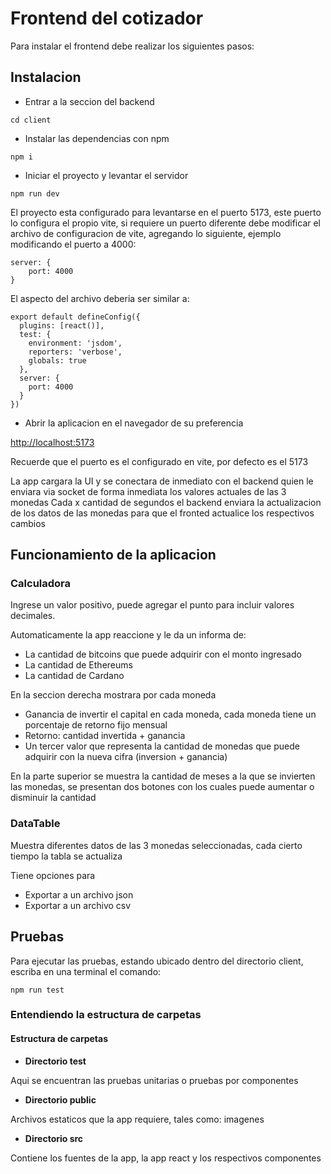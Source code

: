 # Frontend del cotizador

Para instalar el frontend debe realizar los siguientes pasos:

## Instalacion

- Entrar a la seccion del backend
```
cd client
```

- Instalar las dependencias con npm
```
npm i 
```

- Iniciar el proyecto y levantar el servidor

```
npm run dev
```

El proyecto esta configurado para levantarse en el puerto 5173, este puerto lo configura el propio vite, si requiere un puerto diferente debe modificar el archivo de configuracion de vite, agregando lo siguiente, ejemplo modificando el puerto a 4000:
```
server: {
    port: 4000
}
```

El aspecto del archivo deberia ser similar a:
```
export default defineConfig({
  plugins: [react()],
  test: {
    environment: 'jsdom',
    reporters: 'verbose',
    globals: true
  },
  server: {
    port: 4000
  }
})
```

- Abrir la aplicacion en el navegador de su preferencia

[http://localhost:5173](http://localhost:5173)

Recuerde que el puerto es el configurado en vite, por defecto es el 5173

La app cargara la UI y se conectara de inmediato con el backend quien le enviara via socket de forma inmediata los valores actuales de las 3 monedas
Cada x cantidad de segundos el backend enviara la actualizacion de los datos de las monedas para que el fronted actualice los respectivos cambios

## Funcionamiento de la aplicacion

### Calculadora

Ingrese un valor positivo, puede agregar el punto para incluir valores decimales.

Automaticamente la app reaccione y le da un informa de:
- La cantidad de bitcoins que puede adquirir con el monto ingresado
- La cantidad de Ethereums
- La cantidad de Cardano

En la seccion derecha mostrara por cada moneda
- Ganancia de invertir el capital en cada moneda, cada moneda tiene un porcentaje de retorno fijo mensual
- Retorno: cantidad invertida + ganancia
- Un tercer valor que representa la cantidad de monedas que puede adquirir con la nueva cifra (inversion + ganancia)

En la parte superior se muestra la cantidad de meses a la que se invierten las monedas, se presentan dos botones con los cuales puede aumentar o disminuir la cantidad

### DataTable

Muestra diferentes datos de las 3 monedas seleccionadas, cada cierto tiempo la tabla se actualiza

Tiene opciones para

- Exportar a un archivo json
- Exportar a un archivo csv

## Pruebas

Para ejecutar las pruebas, estando ubicado dentro del directorio client, escriba en una terminal el comando:
```
npm run test
```

### Entendiendo la estructura de carpetas

#### Estructura de carpetas

- **Directorio __test__**

Aqui se encuentran las pruebas unitarias o pruebas por componentes

- **Directorio public**

Archivos estaticos que la app requiere, tales como: imagenes

- **Directorio src**

Contiene los fuentes de la app, la app react y los respectivos componentes


